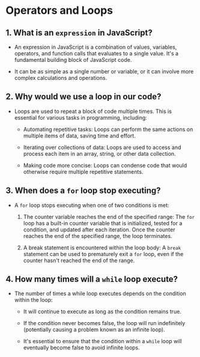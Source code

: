 # Operators and Loops

## 1. What is an ```expression``` in JavaScript?

* An expression in JavaScript is a combination of values, variables, operators, and function calls that evaluates to a single value. It's a fundamental building block of JavaScript code.

* It can be as simple as a single number or variable, or it can involve more complex calculations and operations.

## 2. Why would we use a loop in our code?

* Loops are used to repeat a block of code multiple times. This is essential for various tasks in programming, including:

  * Automating repetitive tasks: Loops can perform the same actions on multiple items of data, saving time and effort.

  * Iterating over collections of data: Loops are used to access and process each item in an array, string, or other data collection.

  * Making code more concise: Loops can condense code that would otherwise require multiple repetitive statements.

## 3. When does a ```for``` loop stop executing?

* A ```for``` loop stops executing when one of two conditions is met:

  1. The counter variable reaches the end of the specified range: The ```for``` loop has a built-in counter variable that is initialized, tested for a condition, and updated after each iteration. Once the counter reaches the end of the specified range, the loop terminates.

  2. A break statement is encountered within the loop body: A ```break``` statement can be used to prematurely exit a ```for``` loop, even if the counter hasn't reached the end of the range.

## 4. How many times will a ```while``` loop execute?

* The number of times a while loop executes depends on the condition within the loop:

  * It will continue to execute as long as the condition remains true.

  * If the condition never becomes false, the loop will run indefinitely (potentially causing a problem known as an infinite loop).

  * It's essential to ensure that the condition within a ```while``` loop will eventually become false to avoid infinite loops.
  